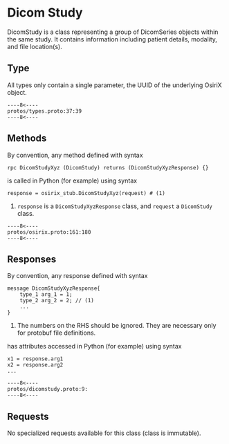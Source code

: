 # Dicom Study
DicomStudy is a class representing a group of DicomSeries objects within the same study. It contains information 
including patient details, modality, and file location(s). 

## Type
All types only contain a single parameter, the UUID of the underlying OsiriX object.
``` { .c++ title="types.proto (lines 37-39)"}
----8<----
protos/types.proto:37:39
----8<----
```

## Methods
By convention, any method defined with syntax 
``` { .c++}
rpc DicomStudyXyz (DicomStudy) returns (DicomStudyXyzResponse) {}
```
is called in Python (for example) using syntax
``` { .py}
response = osirix_stub.DicomStudyXyz(request) # (1)
```

1. `response` is a  `DicomStudyXyzResponse` class, and `request` a `DicomStudy` class.

``` { .c++ title="osirix.proto (lines 161-180)"}
----8<----
protos/osirix.proto:161:180
----8<----
```

## Responses
By convention, any response defined with syntax
``` { .c++}
message DicomStudyXyzResponse{
    type_1 arg_1 = 1;
    type_2 arg_2 = 2; // (1)
    ...
}
```

1. The numbers on the RHS should be ignored.  They are necessary only for protobuf file definitions.

has attributes accessed in Python (for example) using syntax
``` { .py}
x1 = response.arg1
x2 = response.arg2
...
```

``` { .c++ title="dicomstudy.proto (lines 9-)"}
----8<----
protos/dicomstudy.proto:9:
----8<----
```

## Requests
No specialized requests available for this class (class is immutable).
